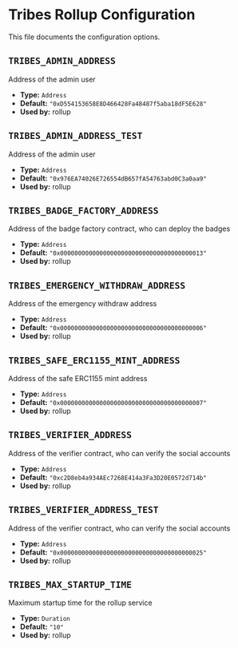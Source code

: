 <!--
File generated by internal/config/generate.
DO NOT EDIT.
-->

<!-- markdownlint-disable line_length -->
# Tribes Rollup Configuration

This file documents the configuration options.

<!-- markdownlint-disable MD012 -->

## `TRIBES_ADMIN_ADDRESS`

Address of the admin user

* **Type:** `Address`
* **Default:** `"0xD554153658E8D466428Fa48487f5aba18dF5E628"`
* **Used by:** rollup

## `TRIBES_ADMIN_ADDRESS_TEST`

Address of the admin user

* **Type:** `Address`
* **Default:** `"0x976EA74026E726554dB657fA54763abd0C3a0aa9"`
* **Used by:** rollup

## `TRIBES_BADGE_FACTORY_ADDRESS`

Address of the badge factory contract, who can deploy the badges

* **Type:** `Address`
* **Default:** `"0x0000000000000000000000000000000000000013"`
* **Used by:** rollup

## `TRIBES_EMERGENCY_WITHDRAW_ADDRESS`

Address of the emergency withdraw address

* **Type:** `Address`
* **Default:** `"0x0000000000000000000000000000000000000006"`
* **Used by:** rollup

## `TRIBES_SAFE_ERC1155_MINT_ADDRESS`

Address of the safe ERC1155 mint address

* **Type:** `Address`
* **Default:** `"0x0000000000000000000000000000000000000007"`
* **Used by:** rollup

## `TRIBES_VERIFIER_ADDRESS`

Address of the verifier contract, who can verify the social accounts

* **Type:** `Address`
* **Default:** `"0xc2D8eb4a934AEc7268E414a3Fa3D20E0572d714b"`
* **Used by:** rollup

## `TRIBES_VERIFIER_ADDRESS_TEST`

Address of the verifier contract, who can verify the social accounts

* **Type:** `Address`
* **Default:** `"0x0000000000000000000000000000000000000025"`
* **Used by:** rollup

## `TRIBES_MAX_STARTUP_TIME`

Maximum startup time for the rollup service

* **Type:** `Duration`
* **Default:** `"10"`
* **Used by:** rollup
